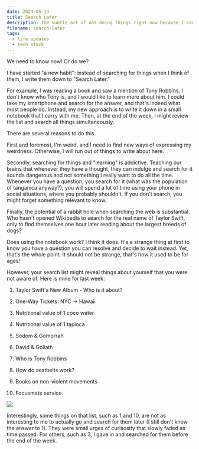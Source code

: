 ```yaml
---
date: 2024-05-14
title: Search Later
description: The subtle art of not doing things right now because I can
filename: search-later
tags: 
  - life updates
  - tech stack
---
```



We need to know now! Or do we?

I have started "a new habit": instead of searching for things when I think of them, I write them down to "Search Later."

For example, I was reading a book and saw a mention of Tony Robbins. I don't know who Tony is, and I would like to learn more about him. I could take my smartphone and search for the answer, and that's indeed what most people do. Instead, my new approach is to write it down in a small notebook that I carry with me. Then, at the end of the week, I might review the list and search all things simultaneously.

There are several reasons to do this.

First and foremost, I'm weird, and I need to find new ways of expressing my weirdness. Otherwise, I will run out of things to write about here.

Secondly, searching for things and "learning" is addictive. Teaching our brains that whenever they have a thought, they can indulge and search for it sounds dangerous and not something I really want to do all the time. Whenever you have a question, you search for it (what was the population of tanganica anyway?); you will spend a lot of time using your phone in social situations, where you probably shouldn't. If you don't search, you might forget something relevant to know.

Finally, the potential of a rabbit hole when searching the web is substantial. Who hasn't opened Wikipedia to search for the real name of Taylor Swift, only to find themselves one hour later reading about the largest breeds of dogs?

Does using the notebook work? I think it does. It's a strange thing at first to know you have a question you can resolve and decide to wait instead. Yet, that's the whole point. It should not be strange, that's how it used to be for ages!

However, your search list might reveal things about yourself that you were not aware of. Here is mine for last week:

1. Taylor Swift's New Album - Who is it about?

2. One-Way Tickets: NYC -> Hawaii

3. Nutritional value of 1 coco water

4. Nutritional value of 1 tapioca

5. Sodom & Gomorrah

6. David & Goliath

7. Who is Tony Robbins

8. How do seatbelts work?

9. Books on non-violent movements

10. Focusmate service.

![](https://substackcdn.com/image/fetch/w_1456,c_limit,f_auto,q_auto:good,fl_progressive:steep/https%3A%2F%2Fsubstack-post-media.s3.amazonaws.com%2Fpublic%2Fimages%2F6ffaea53-e6d6-47c3-9bc2-dc106c10b12f_1850x2667.jpeg)

Interestingly, some things on that list, such as 1 and 10, are not as interesting to me to actually go and search for them later (I still don't know the answer to 1). They were small urges of curisosity that slowly faded as time passed. For others, such as 3, I gave in and searched for them before the end of the week.